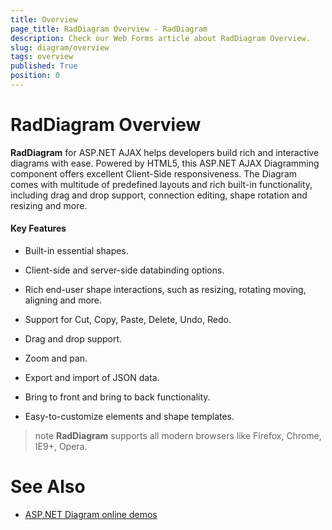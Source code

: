 ```yaml
---
title: Overview
page_title: RadDiagram Overview - RadDiagram
description: Check our Web Forms article about RadDiagram Overview.
slug: diagram/overview
tags: overview
published: True
position: 0
---
```


# RadDiagram Overview

**RadDiagram** for ASP.NET AJAX helps developers build rich and interactive diagrams with ease. Powered by HTML5, this	ASP.NET AJAX Diagramming component offers excellent Client-Side responsiveness. The Diagram comes with multitude of predefined layouts and	rich built-in functionality, including drag and drop support, connection editing, shape rotation and resizing and more.

#### Key Features

* Built-in essential shapes.

* Client-side and server-side databinding options.

* Rich end-user shape interactions, such as resizing, rotating moving, aligning and more.

* Support for Cut, Copy, Paste, Delete, Undo, Redo.

* Drag and drop support.

* Zoom and pan.

* Export and import of JSON data.

* Bring to front and bring to back functionality.

* Easy-to-customize elements and shape templates.

>note  **RadDiagram** supports all modern browsers like Firefox, Chrome, IE9+, Opera.

# See Also

 * [ASP.NET Diagram online demos](https://demos.telerik.com/aspnet-ajax/diagram/examples/overview/defaultcs.aspx)
